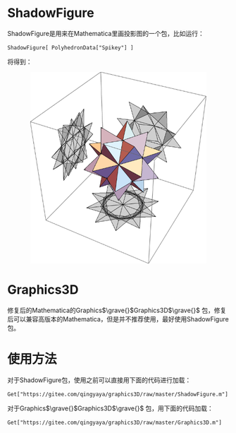 # ShadowFigure

ShadowFigure是用来在Mathematica里画投影图的一个包，比如运行：

```
ShadowFigure[ PolyhedronData["Spikey"] ]
```

将得到：

<div align="center"><img src="./pics/test1.png" width="400"/></div>

# Graphics3D

修复后的Mathematica的Graphics$\grave{}$Graphics3D$\grave{}$ 包，修复后可以兼容高版本的Mathematica，但是并不推荐使用，最好使用ShadowFigure包。

# 使用方法

对于ShadowFigure包，使用之前可以直接用下面的代码进行加载：

```
Get["https://gitee.com/qingyaya/graphics3D/raw/master/ShadowFigure.m"]
```

对于Graphics$\grave{}$Graphics3D$\grave{}$ 包，用下面的代码加载：

```
Get["https://gitee.com/qingyaya/graphics3D/raw/master/Graphics3D.m"]
```

